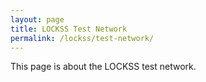 ```yaml
---
layout: page
title: LOCKSS Test Network
permalink: /lockss/test-network/
---
```


This page is about the LOCKSS test network.